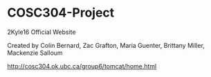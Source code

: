 # COSC304-Project

2Kyle16 Official Website  

Created by Colin Bernard, Zac Grafton, Maria Guenter, Brittany Miller, Mackenzie Salloum  

http://cosc304.ok.ubc.ca/group6/tomcat/home.html

